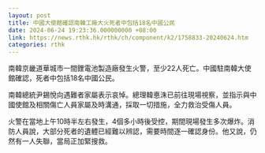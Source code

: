 ```yaml
---
layout: post
title: 中國大使館確認南韓工廠大火死者中包括18名中國公民
date: 2024-06-24 19:23:36.000000000 +08:00
link: https://news.rthk.hk/rthk/ch/component/k2/1758833-20240624.htm
categories: rthk
---
```


南韓京畿道華城市一間鋰電池製造廠發生火警，至少22人死亡。中國駐南韓大使館確認，死者中包括18名中國公民。

南韓總統尹錫悅向遇難者家屬表示哀悼。總理韓悳洙已前往現場視察，並指示與中國使館及相關傷亡人員家屬及時溝通，採取一切措施，全力救治受傷人員。

火警在當地上午10時半左右發生，4個多小時後受控，期間現場發生多次爆炸。消防人員說，大部分死者的遺體已經難以辨認，需要時間逐一確認身份。他又說，仍然有一人失聯，當局正加緊搜救。

